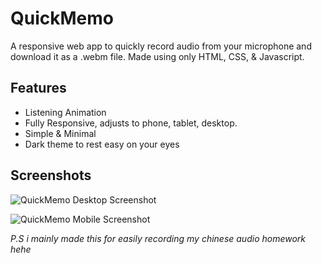 # QuickMemo

A responsive web app to quickly record audio from your microphone and download it as a .webm file. Made using only HTML, CSS, & Javascript.

## Features

- Listening Animation
- Fully Responsive, adjusts to phone, tablet, desktop.
- Simple & Minimal
- Dark theme to rest easy on your eyes

## Screenshots

![QuickMemo Desktop Screenshot](https://cloud-6abexufpn-hack-club-bot.vercel.app/0image.png)

![QuickMemo Mobile Screenshot](https://cloud-caopvsjiw-hack-club-bot.vercel.app/0image.png)

_P.S i mainly made this for easily recording my chinese audio homework hehe_

